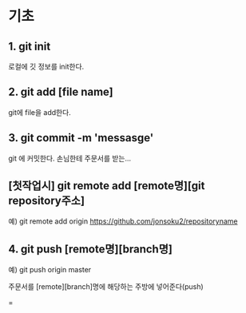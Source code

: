 # 기초

## 1. git init

로컬에 깃 정보를 init한다.

## 2. git add [file name]

git에 file을 add한다.

## 3. git commit -m 'messasge'

git 에 커밋한다.
손님한테 주문서를 받는...

## [첫작업시] git remote add [remote명][git repository주소]

예) git remote add origin https://github.com/jonsoku2/repositoryname

## 4. git push [remote명][branch명]

예) git push origin master

주문서를 [remote][branch]명에 해당하는 주방에 넣어준다(push)

=
